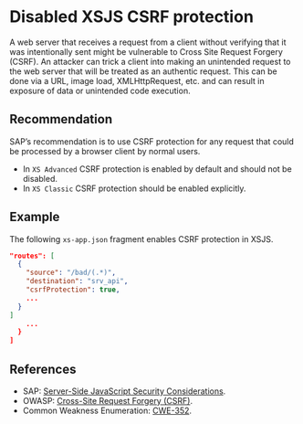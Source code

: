 # Disabled XSJS CSRF protection

A web server that receives a request from a client without verifying that it was intentionally sent might be vulnerable to Cross Site Request Forgery (CSRF). An attacker can trick a client into making an unintended request to the web server that will be treated as an authentic request. This can be done via a URL, image load, XMLHttpRequest, etc. and can result in exposure of data or unintended code execution.

## Recommendation

SAP’s recommendation is to use CSRF protection for any request that could be processed by a browser client by normal users. 
- In `XS Advanced` CSRF protection is enabled by default and should not be disabled. 
- In `XS Classic` CSRF protection should be enabled explicitly. 

## Example

The following `xs-app.json` fragment enables CSRF protection in XSJS.

```json
"routes": [
  {
    "source": "/bad/(.*)",
    "destination": "srv_api",
    "csrfProtection": true,
    ...
  }
]
    ...
  }
]
```

## References

* SAP: [Server-Side JavaScript Security Considerations](https://help.sap.com/docs/SAP_HANA_PLATFORM/d89d4595fae647eabc14002c0340a999/e8a6bc904c0c48a182288604f467e84a.html).
* OWASP: [Cross-Site Request Forgery (CSRF)](https://www.owasp.org/index.php/Cross-Site_Request_Forgery_(CSRF)).
* Common Weakness Enumeration: [CWE-352](https://cwe.mitre.org/data/definitions/352.html).
